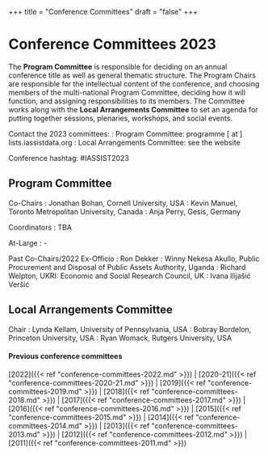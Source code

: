 +++
title = "Conference Committees"
draft = "false"
+++
# Conference Committees 2023

The **Program Committee** is responsible for deciding on an annual conference title as well as general thematic structure. The Program Chairs are responsible for the intellectual content of the conference, and choosing members of the multi-national Program Committee, deciding how it will function, and assigning responsibilities to its members. The Committee works along with the **Local Arrangements Committee** to set an agenda for putting together sessions, plenaries, workshops, and social events.

Contact the 2023 committees:
: Program Committee: programme [ at ] lists.iassistdata.org
: Local Arrangements Committee: see the website

Conference hashtag: #IASSIST2023

## Program Committee

Co-Chairs
: Jonathan Bohan, Cornell University, USA
: Kevin Manuel, Toronto Metropolitan University, Canada
: Anja Perry, Gesis, Germany

Coordinators
: TBA

At-Large
: -

Past Co-Chairs/2022 Ex-Officio
: Ron Dekker
: Winny Nekesa Akullo, Public Procurement and Disposal of Public Assets Authority, Uganda
: Richard Welpton, UKRI: Economic and Social Research Council, UK
: Ivana Ilijašić Veršić

## Local Arrangements Committee

Chair
: Lynda Kellam, University of Pennsylvania, USA
: Bobray Bordelon, Princeton University, USA
: Ryan Womack, Rutgers University, USA


#### Previous conference committees

[2022]({{< ref "conference-committees-2022.md" >}}) |
[2020-21]({{< ref "conference-committees-2020-21.md" >}}) |
[2019]({{< ref "conference-committees-2019.md" >}}) |
[2018]({{< ref "conference-committees-2018.md" >}}) |
[2017]({{< ref "conference-committees-2017.md" >}}) |
[2016]({{< ref "conference-committees-2016.md" >}}) |
[2015]({{< ref "conference-committees-2015.md" >}}) |
[2014]({{< ref "conference-committees-2014.md" >}}) |
[2013]({{< ref "conference-committees-2013.md" >}}) |
[2012]({{< ref "conference-committees-2012.md" >}}) |
[2011]({{< ref "conference-committees-2011.md" >}})